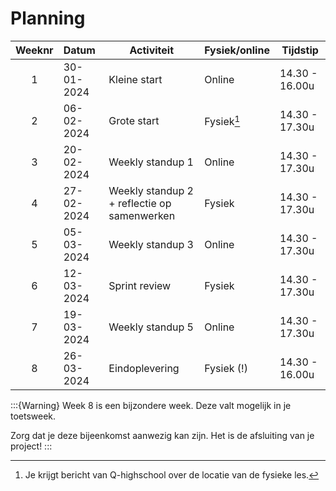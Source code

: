 # Planning

| Weeknr | Datum      | Activiteit                                  | Fysiek/online | Tijdstip       |
| :----: | :--------- | ------------------------------------------- | ------------- | -------------- |
|   1    | 30-01-2024 | Kleine start                                | Online        | 14.30 - 16.00u |
|   2    | 06-02-2024 | Grote start                                 | Fysiek[^1]    | 14.30 - 17.30u |
|   3    | 20-02-2024 | Weekly standup 1                            | Online        | 14.30 - 17.30u |
|   4    | 27-02-2024 | Weekly standup 2 + reflectie op samenwerken | Fysiek        | 14.30 - 17.30u |
|   5    | 05-03-2024 | Weekly standup 3                            | Online        | 14.30 - 17.30u |
|   6    | 12-03-2024 | Sprint review                               | Fysiek        | 14.30 - 17.30u |
|   7    | 19-03-2024 | Weekly standup 5                            | Online        | 14.30 - 17.30u |
|   8    | 26-03-2024 | Eindoplevering                              | Fysiek (!)    | 14.30 - 16.00u |

:::{Warning}
Week 8 is een bijzondere week. Deze valt mogelijk in je toetsweek.

Zorg dat je deze bijeenkomst aanwezig kan zijn. Het is de afsluiting van je project!
:::

[^1]: Je krijgt bericht van Q-highschool over de locatie van de fysieke les.